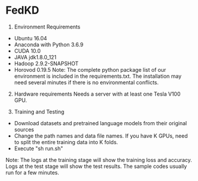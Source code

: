 # FedKD

1. Environment Requirements
* Ubuntu 16.04
* Anaconda with Python 3.6.9
* CUDA 10.0
* JAVA jdk1.8.0_121 
* Hadoop 2.9.2-SNAPSHOT
* Horovod 0.19.5
Note: The complete python package list of our environment is included in the requirements.txt.
The installation may need several minutes if there is no environmental conflicts.

2. Hardware requirements
Needs a server with at least one Tesla V100 GPU.

3. Training and Testing
* Download datasets and pretrained language models from their original sources
* Change the path names and data file names. If you have K GPUs, need to split the entire training data into K folds.
* Execute "sh run.sh"

Note: The logs at the training stage will show the training loss and accuracy. Logs at the test stage will show the test results. The sample codes usually run for a few minutes.

